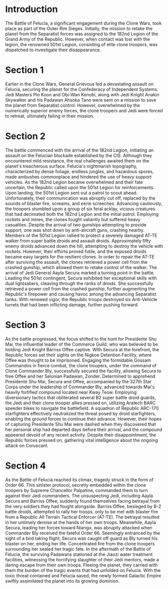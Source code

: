 # Introduction
The Battle of Felucia, a significant engagement during the Clone Wars, took place as part of the Outer Rim Sieges.
Initially, the mission to retake the planet from the Separatist forces was assigned to the 182nd Legion of the Grand Army of the Republic.
However, when contact was lost with the legion, the renowned 501st Legion, consisting of elite clone troopers, was dispatched to investigate their disappearance.

# Section 1
Earlier in the Clone Wars, General Grievous led a devastating assault on Felucia, securing the planet for the Confederacy of Independent Systems.
Jedi Masters Plo Koon and Obi-Wan Kenobi, along with Jedi Knight Anakin Skywalker and his Padawan Ahsoka Tano were sent on a mission to save the planet from Separatist control.
However, overwhelmed by the numerically superior enemy forces, the clone troopers and Jedi were forced to retreat, ultimately failing in their mission.



# Section 2
The battle commenced with the arrival of the 182nd Legion, initiating an assault on the Felucian blockade established by the CIS.
Although they encountered mild resistance, the real challenges awaited them on the planet's treacherous surface.
Felucia's nightmarish topography, characterized by dense foliage, endless jungles, and hazardous spores, made ambushes commonplace and hindered the use of heavy support vehicles.
As the 182nd Legion became overwhelmed and their fate uncertain, the Republic called upon the 501st Legion for reinforcements.
Upon landing, the 501st Legion sent out a patrol to scout ahead.
Unfortunately, their communication was abruptly cut off, replaced by the sounds of blaster fire, screams, and eerie screeches.
Advancing cautiously, the troopers stumbled upon a group of six feral acklay, vicious creatures that had decimated both the 182nd Legion and the initial patrol.
Employing rockets and mines, the clones fought valiantly but suffered heavy casualties.
Despite the arrival of two gunships attempting to provide support, one was shot down by anti-aircraft guns, crashing nearby.
Members of the 501st Legion rallied to protect a severely damaged AT-TE walker from super battle droids and assault droids.
Approximately fifty enemy droids advanced down the hill, attempting to destroy the vehicle with rockets.
However, their efforts proved futile, and the exposed droids became easy targets for the resilient clones.
In order to repair the AT-TE after surviving the assault, the clones retrieved a power cell from the crashed gunship, which allowed them to retake control of the walker.
The arrival of Jedi General Aayla Secura marked a turning point in the battle.
Leading the 501st contingent, Secura exhibited her exceptional skills with dual lightsabers, cleaving through the ranks of droids.
She successfully retrieved a power cell from the crashed gunship, further augmenting the Republic's firepower and causing havoc among the advancing Separatist tanks.
With renewed vigor, the Republic troops destroyed six Anti-Vehicle turrets that had been inflicting damage, further pushing forward.



# Section 3
As the battle progressed, the focus shifted to the hunt for Presidente Shu Mai, the influential leader of the Commerce Guild, who was believed to be holding Jedi Knight Barriss Offee captive.
With Secura at the forefront, the Republic forces set their sights on the Nigkoe Detention Facility, where Offee was thought to be imprisoned.
Engaging the formidable Gossam Commandos in fierce combat, the clone troopers, under the command of Clone Commander Bly, successfully secured the facility, allowing Secura to free Offee and her Selonian Padawan, Zonder.
Determined to apprehend Presidente Shu Mai, Secura and Offee, accompanied by the 327th Star Corps under the leadership of Commander Bly, advanced towards Mai's heavily fortified compound located near Kway Teow.
Employing diversionary tactics that obliterated several B2 super battle droid guards, the Jedi and their clone trooper allies pressed on, utilizing Aratech BARC speeder bikes to navigate the battlefield.
A squadron of Republic ARC-170 starfighters effectively neutralized the threat posed by droid starfighters, enabling the ground forces to continue their advance.
However, their hopes of capturing Presidente Shu Mai were dashed when they discovered that her personal ship had departed days before their arrival, and the compound appeared devoid of any recent activity.
Despite their disappointment, the Republic forces pressed on, gathering vital intelligence about the ongoing attack on Coruscant.



# Section 4
As the Battle of Felucia reached its climax, tragedy struck in the form of Order 66.
This sinister protocol, secretly embedded within the clone troopers by Supreme Chancellor Palpatine, commanded them to turn against their Jedi commanders.
The unsuspecting Jedi, including Aayla Secura and Barriss Offee, suddenly found themselves facing betrayal from the very soldiers they had fought alongside.
Barriss Offee, besieged by B-2 battle droids, attempted to rally her troops, only to be met with blaster fire from a Republic All Terrain Tactical Enforcer (AT-TE).
The betrayal resulted in her untimely demise at the hands of her own troops.
Meanwhile, Aayla Secura, leading her forces toward Niango, was abruptly attacked when Commander Bly received the fateful Order 66.
Seemingly entranced by the sight of a bird taking flight, Secura was caught off guard as Bly turned his blaster on her, ending her life.
Concentrated fire from the clone troopers surrounding her sealed her tragic fate.
In the aftermath of the Battle of Felucia, the surviving Padawans stationed at the Jiaozi water treatment facilities, witnessing the horrifying slaughter of their Jedi mentors, made a daring escape from their own troops.
Fleeing the planet, they carried with them the burden of the tragic events that had unfolded on Felucia.
With the toxic threat contained and Felucia saved, the newly formed Galactic Empire swiftly assimilated the planet into its growing dominion.